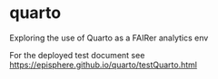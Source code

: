 # quarto
Exploring the use of Quarto as a FAIRer analytics env

For the deployed test document see https://episphere.github.io/quarto/testQuarto.html
